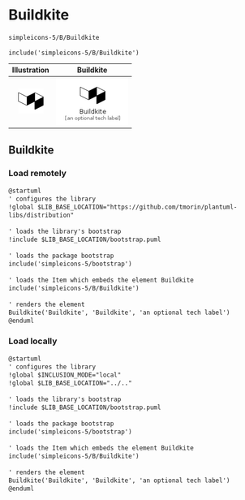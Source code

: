 # Buildkite


```text
simpleicons-5/B/Buildkite
```

```text
include('simpleicons-5/B/Buildkite')
```



| Illustration | Buildkite |
| :---: | :---: |
| ![illustration for Illustration](../../simpleicons-5/B/Buildkite.png) | ![illustration for Buildkite](../../simpleicons-5/B/Buildkite.Local.png) |




## Buildkite

### Load remotely
```plantuml
@startuml
' configures the library
!global $LIB_BASE_LOCATION="https://github.com/tmorin/plantuml-libs/distribution"

' loads the library's bootstrap
!include $LIB_BASE_LOCATION/bootstrap.puml

' loads the package bootstrap
include('simpleicons-5/bootstrap')

' loads the Item which embeds the element Buildkite
include('simpleicons-5/B/Buildkite')

' renders the element
Buildkite('Buildkite', 'Buildkite', 'an optional tech label')
@enduml
```

### Load locally
```plantuml
@startuml
' configures the library
!global $INCLUSION_MODE="local"
!global $LIB_BASE_LOCATION="../.."

' loads the library's bootstrap
!include $LIB_BASE_LOCATION/bootstrap.puml

' loads the package bootstrap
include('simpleicons-5/bootstrap')

' loads the Item which embeds the element Buildkite
include('simpleicons-5/B/Buildkite')

' renders the element
Buildkite('Buildkite', 'Buildkite', 'an optional tech label')
@enduml
```

